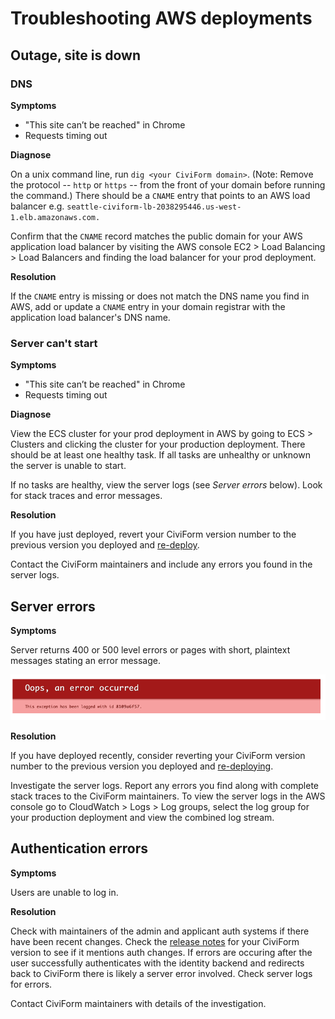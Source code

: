 # Troubleshooting AWS deployments

## Outage, site is down

### DNS

**Symptoms**

- "This site can’t be reached" in Chrome
- Requests timing out

**Diagnose**

On a unix command line, run `dig <your CiviForm domain>`. (Note: Remove the protocol -- `http` or `https` -- from the front of your domain before running the command.) There should be a `CNAME` entry that points to an AWS
load balancer e.g. `seattle-civiform-lb-2038295446.us-west-1.elb.amazonaws.com.`

Confirm that the `CNAME` record matches the public domain for your AWS application load balancer by visiting
the AWS console EC2 > Load Balancing > Load Balancers and finding the load balancer for your prod deployment.

**Resolution**

If the `CNAME` entry is missing or does not match the DNS name you find in AWS, add or update a `CNAME` entry in your domain registrar with the application load balancer's DNS name.

### Server can't start

**Symptoms**

- "This site can’t be reached" in Chrome
- Requests timing out

**Diagnose**

View the ECS cluster for your prod deployment in AWS by going to ECS > Clusters and clicking the cluster for your production deployment. There should be at least one healthy task. If all tasks are unhealthy or unknown the server is unable to start.

If no tasks are healthy, view the server logs (see _Server errors_ below). Look for stack traces and error messages.

**Resolution**

If you have just deployed, revert your CiviForm version number to the previous version you deployed and [re-deploy](https://docs.civiform.us/it-manual/sre-playbook/upgrading-to-a-new-release).

Contact the CiviForm maintainers and include any errors you found in the server logs.

## Server errors

**Symptoms**

Server returns 400 or 500 level errors or pages with short, plaintext messages stating an error message.

![Server error example](../../.gitbook/assets/server-error-example.png)

**Resolution**

If you have deployed recently, consider reverting your CiviForm version number to the previous version you deployed and [re-deploying](https://docs.civiform.us/it-manual/sre-playbook/upgrading-to-a-new-release).

Investigate the server logs. Report any errors you find along with complete stack traces to the CiviForm maintainers. To view the server logs in the AWS console go to CloudWatch > Logs > Log groups, select the log group for your production deployment and view the combined log stream.

## Authentication errors

**Symptoms**

Users are unable to log in.

**Resolution**

Check with maintainers of the admin and applicant auth systems if there have been recent changes. Check the [release notes](https://github.com/civiform/civiform/releases/) for your CiviForm version to see if it mentions auth changes. If errors are occuring after the user successfully authenticates with the identity backend and redirects back to CiviForm there is likely a server error involved. Check server logs for errors.

Contact CiviForm maintainers with details of the investigation.

